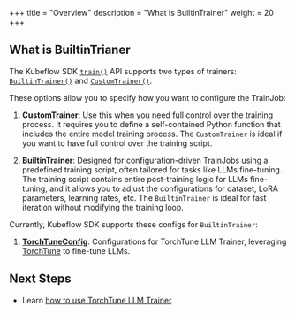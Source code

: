 +++
title = "Overview"
description = "What is BuiltinTrainer"
weight = 20
+++

## What is BuiltinTrianer

The Kubeflow SDK [`train()`](https://github.com/kubeflow/sdk/blob/e065767999361772758c0c12b2b154c3589d45ae/python/kubeflow/trainer/api/trainer_client.py#L156) API supports two types of trainers: [`BuiltinTrainer()`](https://github.com/kubeflow/sdk/blob/e065767999361772758c0c12b2b154c3589d45ae/python/kubeflow/trainer/types/types.py#L140) and [`CustomTrainer()`](https://github.com/kubeflow/sdk/blob/e065767999361772758c0c12b2b154c3589d45ae/python/kubeflow/trainer/types/types.py#L26).

These options allow you to specify how you want to configure the TrainJob:

1. **CustomTrainer**: Use this when you need full control over the training process. It requires you to define a self-contained Python function that includes the entire model training process. The `CustomTrainer` is ideal if you want to have full control over the training script.

2. **BuiltinTrainer**: Designed for configuration-driven TrainJobs using a predefined training script, often tailored for tasks like LLMs fine-tuning. The training script contains entire post-training logic for LLMs fine-tuning, and it allows you to adjust the configurations for dataset, LoRA parameters, learning rates, etc. The `BuiltinTrainer` is ideal for fast iteration without modifying the training loop.

Currently, Kubeflow SDK supports these configs for `BuiltinTrainer`:

1. [**TorchTuneConfig**](https://github.com/kubeflow/sdk/blob/e065767999361772758c0c12b2b154c3589d45ae/python/kubeflow/trainer/types/types.py#L109): Configurations for TorchTune LLM Trainer, leveraging [TorchTune](https://github.com/pytorch/torchtune) to fine-tune LLMs.

## Next Steps

- Learn [how to use TorchTune LLM Trainer](/docs/components/trainer/user-guides/builtin-trainer/torchtune.md)
